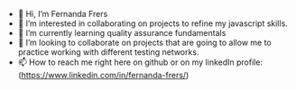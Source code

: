 - 👋 Hi, I’m Fernanda Frers
- 👀 I’m interested in collaborating on projects to refine my javascript skills.
- 🌱 I’m currently learning quality assurance fundamentals
- 💞️ I’m looking to collaborate on projects that are going to allow me to practice working with different testing networks.
- 📫 How to reach me right here on github or on my linkedIn profile: (https://www.linkedin.com/in/fernanda-frers/)


<!---
balloonicorn92/balloonicorn92 is a ✨ special ✨ repository because its `README.md` (this file) appears on your GitHub profile.
You can click the Preview link to take a look at your changes.
--->

